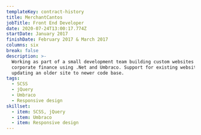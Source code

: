 ```yaml
---
templateKey: contract-history
title: MerchantCantos
jobTitle: Front End Developer
date: 2020-07-24T13:00:17.774Z
startDate: January 2017
finishDate: February 2017 & March 2017
columns: six
break: false
description: >-
  Working as part of a small development team building custom websites for
  corporate finance using .Net and Umbraco. Support for existing websites and
  updating an older site to newer code base.
tags:
  - SCSS
  - jQuery
  - Umbraco
  - Responsive design
skillset:
  - item: SCSS, jQuery
  - item: Umbraco
  - item: Responsive design
---
```

